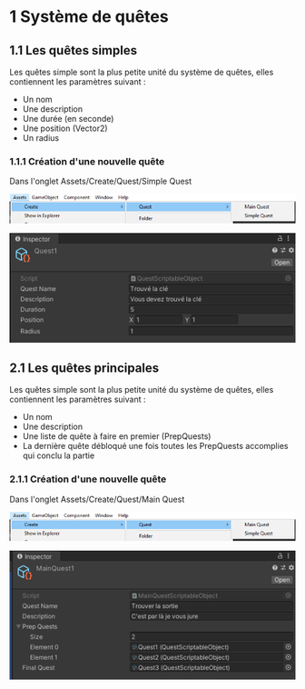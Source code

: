# 1 Système de quêtes

## 1.1 Les quêtes simples

Les quêtes simple sont la plus petite unité du système de quêtes, elles contiennent les paramètres suivant :

* Un nom
* Une description
* Une durée (en seconde)
* Une position (Vector2)
* Un radius

### 1.1.1 Création d'une nouvelle quête

Dans l'onglet Assets/Create/Quest/Simple Quest

![QuestAssetCreate](Quest/QuestAssetCreate.png)

![QuestInspector](Quest/QuestInspector.png)

## 2.1 Les quêtes principales

Les quêtes simple sont la plus petite unité du système de quêtes, elles contiennent les paramètres suivant :

* Un nom
* Une description
* Une liste de quête à faire en premier (PrepQuests)
* La dernière quête débloqué une fois toutes les PrepQuests accomplies qui conclu la partie

### 2.1.1 Création d'une nouvelle quête

Dans l'onglet Assets/Create/Quest/Main Quest

![QuestAssetCreate](Quest/QuestAssetCreate.png)

![MainQuestInspector](Quest/MainQuestInspector.png)

